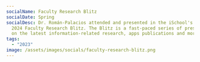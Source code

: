 ```yaml
---
socialName: Faculty Research Blitz
socialDate: Spring
socialDesc: Dr. Román-Palacios attended and presented in the iSchool's Spring
  2024 Faculty Research Blitz. The Blitz is a fast-paced series of presentations
  on the latest information-related research, apps publications and more.
tags:
  - "2023"
image: /assets/images/socials/faculty-research-blitz.png
---
```

